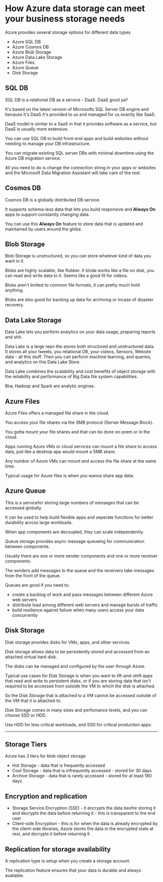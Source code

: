 # How Azure data storage can meet your business storage needs

Azure provides several storage options for different data types

- Azure SQL DB
- Azure Cosmos DB
- Azure Blob Storage
- Azure Data Lake Storage
- Azure Files
- Azure Queue
- Disk Storage

## SQL DB

SQL DB is a relational DB as a service - DaaS. DaaS good ya?

It's based on the latest version of Microsofts SQL Server DB engine and because it's DaaS it's provided to us and managed for us exactly like SaaS.

DaaS model is similar to a SaaS in that it provides software as a service, but DaaS is usually more extensive.

You can use SQL DB to build front-end apps and build websites without needing to manage your DB infrastructure.

You can migrate existing SQL server DBs with minimal downtime using the Azure DB migration service.

All you need to do is change the connection string in your apps or websites and the Microsoft Data Migration Assistant will take care of the rest.

## Cosmos DB

Cosmos DB is a globally distributed DB service.

It supports schema-less data that lets you build responsive and **Always On** apps to support constantly changing data.

You can use this **Always On** feature to store data that is updated and maintained by users around the globe.

## Blob Storage

Blob Storage is unstructured, so you can store whatever kind of data you want in it.

Blobs are highly scalable, like flubber. It kinda works like a file on disk, you can read and write data to it. Seems like a good fit for videos.

Blobs aren't limited to common file formats, it can pretty much hold anything.

Blobs are also good for backing up data for archiving or incase of disaster recovery.

## Data Lake Storage

Data Lake lets you perform analytics on your data usage, preparing reports and shit.

Data Lake is a large repo the stores both structured and unstructured data. It stores all your tweets, you relational DB, your videos, Sensors, Website data - all this stuff. Then you can perform machine learning, and queries, and analytics on this Data Lake Store.

Data Lake combines the scalability and cost benefits of object storage with the reliability and performance of Big Data file system capabilities.

Btw, Hadoop and Spark are analytic engines.

## Azure Files

Azure Files offers a managed file share in the cloud.

You access your file shares via the SMB protocol (Server Message Block).

You gotta mount your file shares and that can be done on-prem or in the cloud.

Apps running Azure VMs or cloud services can mount a file share to access data, just like a desktop app would mount a SMB share.

Any number of Azure VMs can mount and access the file share at the same time.

Typical usage for Azure files is when you wanna share app data.

## Azure Queue

This is a servicefor storing large numbers of messages that can be accessed globally.

It can be used to help build flexible apps and seperate functions for better durability across large workloads.

When app components are decoupled, they can scale independently.

Queue storage provides async message queueing for communication between components.

Usually there are one or more sender components and one or more receiver components.

The senders add messages to the queue and the receivers take messages from the front of the queue.

Queues are good if you need to:

- create a backlog of work and pass messages between different Azure web servers
- distribute load among different web servers and manage bursts of traffic
- build resilience against failure when many users access your data concurrently

## Disk Storage

Disk storage provides disks for VMs, apps, and other services.

Disk storage allows data to be persistently stored and accessed from an attached virtual hard disk.

The disks can be managed and configured by the user through Azure.

Typical use cases for Disk Storage is when you want to lift-and-shift apps that read and write to persistent disks, or if you are storing data that isn't required to be accessed from outside the VM to which the disk is attached.

So the Disk Storage that is attached to a VM cannot be accessed outside of the VM that it is attached to.

Disk Storage comes in many sizes and perfomance levels, and you can choose SSD or HDD.

Use HDD for less critical workloads, and SSD for critical production apps.

---

## Storage Tiers

Azure has 3 tiers for blob object storage

- Hot Storage - data that is frequently accessed
- Cool Storage - data that is infrequently accessed - stored for 30 days
- Archive Storage - data that is rarely accessed - stored for at least 180 days

## Encryption and replication

- Storage Service Encryption (SSE) - it encrypts the data beofre storing it and decrypts the data before returning it - this is transparent to the end user
- Client-side Encryption - this is for when the data is already encrypted by the client-side libraries, Azure stores the data in the encrypted state at rest, and decrypts it before returning it

## Replication for storage availability

A replication type is setup when you create a storage account.

The replication feature ensures that your data is durable and always available.

